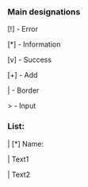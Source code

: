 

### Main designations

[!] - Error

[*] - Information

[v] - Success

[+] - Add

| - Border

\> - Input

### List:

| [*] Name:

| Text1

| Text2
